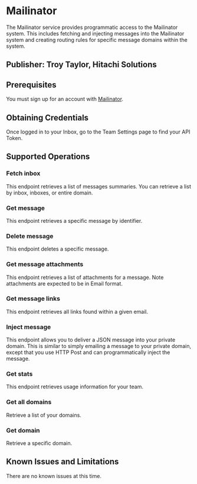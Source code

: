 # Mailinator
The Mailinator service provides programmatic access to the Mailinator system. This includes fetching and injecting messages into the Mailinator system and creating routing rules for specific message domains within the system.

## Publisher: Troy Taylor, Hitachi Solutions

## Prerequisites
You must sign up for an account with [Mailinator](https://www.mailinator.com/v4/public/inboxes.jsp?trialshow=true).

## Obtaining Credentials
Once logged in to your Inbox, go to the Team Settings page to find your API Token.

## Supported Operations
### Fetch inbox
This endpoint retrieves a list of messages summaries. You can retrieve a list by inbox, inboxes, or entire domain.
### Get message
This endpoint retrieves a specific message by identifier.
### Delete message
This endpoint deletes a specific message.
### Get message attachments
This endpoint retrieves a list of attachments for a message. Note attachments are expected to be in Email format.
### Get message links
This endpoint retrieves all links found within a given email.
### Inject message
This endpoint allows you to deliver a JSON message into your private domain. This is similar to simply emailing a message to your private domain, except that you use HTTP Post and can programmatically inject the message.
### Get stats
This endpoint retrieves usage information for your team.
### Get all domains
Retrieve a list of your domains.
### Get domain
Retrieve a specific domain.

## Known Issues and Limitations
There are no known issues at this time.
